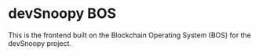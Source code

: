 # devSnoopy BOS

This is the frontend built on the Blockchain Operating System (BOS) for the devSnoopy project.